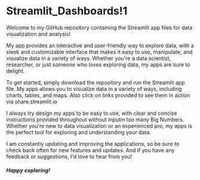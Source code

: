 # Streamlit_Dashboards!1
Welcome to my GitHub repository containing the Streamlit app files for data visualization and analysis!

My app provides an interactive and user-friendly way to explore data, with a sleek and customizable interface that makes it easy to use, manipulate, and visualize data in a variety of ways. Whether you're a data scientist, researcher, or just someone who loves exploring data, my apps are sure to delight.

To get started, simply download the repository and run the Streamlit app file. My apps allows you to visualize data in a variety of ways, including charts, tables, and maps. Also click on links provided to see them in action via share.streamlit.io

I always try design my apps to be easy to use, with clear and concise instructions provided throughout without inputin too many Big Numbers. Whether you're new to data visualization or an experienced pro, my apps is the perfect tool for exploring and understanding your data.

I am constantly updating and improving the applications, so be sure to check back often for new features and updates. And if you have any feedback or suggestions, I'd love to hear from you!

##### Happy exploring!
